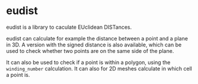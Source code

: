 # eudist

eudist is a library to caculate EUclidean DISTances.

eudist can calculate for example the distance between a point and a
plane in 3D.  A version with the signed distance is also available,
which can be used to check whether two points are on the same side of
the plane.

It can also be used to check if a point is within a polygon, using the
`winding_number` calculation.  It can also for 2D meshes calculate in
which cell a point is.
